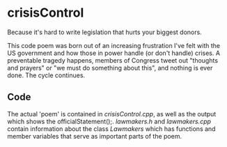 # crisisControl

Because it's hard to write legislation that hurts your biggest donors.

This code poem was born out of an increasing frustration I've felt with the US
government and how those in power handle (or don't handle) crises. A preventable
tragedy happens, members of Congress tweet out "thoughts and prayers" or "we must
do something about this", and nothing is ever done. The cycle continues.

## Code

The actual 'poem' is contained in _crisisControl.cpp_, as well as the output which
shows the officialStatement();. _lawmakers.h_ and _lawmakers.cpp_ contain
information about the class _Lawmakers_ which has functions and member variables
that serve as important parts of the poem.
